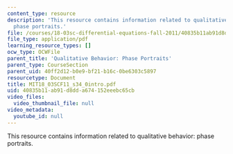 ```yaml
---
content_type: resource
description: 'This resource contains information related to qualitative behavior:
  phase portraits.'
file: /courses/18-03sc-differential-equations-fall-2011/40835b11ab91d8dda674152eeebc65cb_MIT18_03SCF11_s34_0intro.pdf
file_type: application/pdf
learning_resource_types: []
ocw_type: OCWFile
parent_title: 'Qualitative Behavior: Phase Portraits'
parent_type: CourseSection
parent_uid: 40ff2d12-b0e9-bf21-b16c-0be6303c5897
resourcetype: Document
title: MIT18_03SCF11_s34_0intro.pdf
uid: 40835b11-ab91-d8dd-a674-152eeebc65cb
video_files:
  video_thumbnail_file: null
video_metadata:
  youtube_id: null
---
```

This resource contains information related to qualitative behavior: phase portraits.